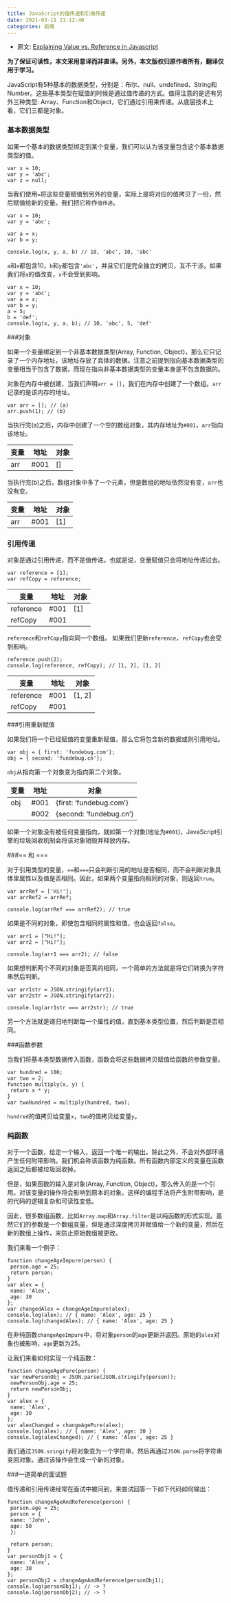 ```yaml
---
title: JavaScript的值传递和引用传递
date: 2021-03-11 21:12:40
categories: 前端
---
```


*   原文: [Explaining Value vs. Reference in Javascript](https://codeburst.io/explaining-value-vs-reference-in-javascript-647a975e12a0)

**为了保证可读性，本文采用意译而非直译。另外，本文版权归原作者所有，翻译仅用于学习。**

JavaScript有5种基本的数据类型，分别是：布尔、null、undefined、String和Number。这些基本类型在赋值的时候是通过值传递的方式。值得注意的是还有另外三种类型: Array、Function和Object，它们通过引用来传递。从底层技术上看，它们三都是对象。

### 基本数据类型

如果一个基本的数据类型绑定到某个变量，我们可以认为该变量包含这个基本数据类型的值。

```
var x = 10;
var y = 'abc';
var z = null;
```
当我们使用`=`将这些变量赋值到另外的变量，实际上是将对应的值拷贝了一份，然后赋值给新的变量。我们把它称作`值传递`。
```
var x = 10;
var y = 'abc';

var a = x;
var b = y;

console.log(x, y, a, b) // 10, 'abc', 10, 'abc'
```
`a`和`x`都包含10，`b`和`y`都包含`'abc'`，并且它们是完全独立的拷贝，互不干涉。如果我们将`a`的值改变，`x`不会受到影响。
```
var x = 10;
var y = 'abc';
var a = x;
var b = y;
a = 5;
b = 'def';
console.log(x, y, a, b); // 10, 'abc', 5, 'def'
```
###对象

如果一个变量绑定到一个非基本数据类型(Array, Function, Object)，那么它只记录了一个内存地址，该地址存放了具体的数据。注意之前提到指向基本数据类型的变量相当于包含了数据，而现在指向非基本数据类型的变量本身是不包含数据的。

对象在内存中被创建，当我们声明`arr = []`，我们在内存中创建了一个数组。`arr`记录的是该内存的地址。

```
var arr = []; // (a)
arr.push(1); // (b)
```

当执行完(a)之后，内存中创建了一个空的数组对象，其内存地址为`#001`，`arr`指向该地址。

| 变量 | 地址 | 对象 |
| --- | --- | --- |
| arr | #001 | [] |

当执行完(b)之后，数组对象中多了一个元素，但是数组的地址依然没有变，`arr`也没有变。

| 变量 | 地址 | 对象 |
| --- | --- | --- |
| arr | #001 | [1] |

### 引用传递

对象是通过引用传递，而不是值传递。也就是说，变量赋值只会将地址传递过去。
```
var reference = [1];
var refCopy = reference;
```

| 变量 | 地址 | 对象 |
| --- | --- | --- |
| reference | #001 | [1] |
| refCopy | #001 ||

`reference`和`refCopy`指向同一个数组。 如果我们更新`reference`，`refCopy`也会受到影响。
```
reference.push(2);
console.log(reference, refCopy); // [1, 2], [1, 2]
```
| 变量 | 地址 | 对象 |
| --- | --- | --- |
| reference | #001 | [1, 2] |
| refCopy | #001 |

###引用重新赋值

如果我们将一个已经赋值的变量重新赋值，那么它将包含新的数据或则引用地址。

```
var obj = { first: 'fundebug.com'};
obj = { second: 'fundebug.cn'};
```

`obj`从指向第一个对象变为指向第二个对象。

| 变量 | 地址 | 对象 |
| --- | --- | --- |
| obj | #001 | {first: ‘fundebug.com’} |
|  | #002 | {second: ‘fundebug.cn’} |

如果一个对象没有被任何变量指向，就如第一个对象(地址为`#001`)，JavaScript引擎的垃圾回收机制会将该对象销毁并释放内存。

###== 和 ===

对于引用类型的变量，`==`和`===`只会判断引用的地址是否相同，而不会判断对象具体里属性以及值是否相同。因此，如果两个变量指向相同的对象，则返回`true`。

```
var arrRef = ['Hi!'];
var arrRef2 = arrRef;

console.log(arrRef === arrRef2); // true
```
如果是不同的对象，即使包含相同的属性和值，也会返回`false`。
```
var arr1 = ["Hi!"];
var arr2 = ["Hi!"];

console.log(arr1 === arr2); // false
```
如果想判断两个不同的对象是否真的相同，一个简单的方法就是将它们转换为字符串然后判断。
```
var arr1str = JSON.stringify(arr1);
var arr2str = JSON.stringify(arr2);

console.log(arr1str === arr2str); // true
```

另一个方法就是递归地判断每一个属性的值，直到基本类型位置，然后判断是否相同。

###函数参数

当我们将基本类型数据传入函数，函数会将这些数据拷贝赋值给函数的参数变量。
```
var hundred = 100;
var two = 2;
function multiply(x, y) {
 return x * y;
}
var twoHundred = multiply(hundred, two);
```

`hundred`的值拷贝给变量`x`，`two`的值拷贝给变量`y`。

### 纯函数

对于一个函数，给定一个输入，返回一个唯一的输出。除此之外，不会对外部环境产生任何附带影响。我们机会称该函数为纯函数。所有函数内部定义的变量在函数返回之后都被垃圾回收掉。

但是，如果函数的输入是对象(Array, Function, Object)，那么传入的是一个引用。对该变量的操作将会影响到原本的对象。这样的编程手法将产生附带影响，是的代码的逻辑复杂和可读性变低。

因此，很多数组函数，比如`Array.map`和`Array.filter`是以纯函数的形式实现。虽然它们的参数是一个数组变量，但是通过深度拷贝并赋值给一个新的变量，然后在新的数组上操作，来防止原始数组被更改。

我们来看一个例子：
```
function changeAgeImpure(person) {
 person.age = 25;
 return person;
}
var alex = {
 name: 'Alex',
 age: 30
};
var changedAlex = changeAgeImpure(alex);
console.log(alex); // { name: 'Alex', age: 25 }
console.log(changedAlex); // { name: 'Alex', age: 25 }
```

在非纯函数`changeAgeImpure`中，将对象`person`的`age`更新并返回。原始的`alex`对象也被影响，`age`更新为25。

让我们来看如何实现一个纯函数：
```
function changeAgePure(person) {
 var newPersonObj = JSON.parse(JSON.stringify(person));
 newPersonObj.age = 25;
 return newPersonObj;
}
var alex = {
 name: 'Alex',
 age: 30
};
var alexChanged = changeAgePure(alex);
console.log(alex); // { name: 'Alex', age: 30 }
console.log(alexChanged); // { name: 'Alex', age: 25 }
```
我们通过`JSON.sringify`将对象变为一个字符串，然后再通过`JSON.parse`将字符串变回对象。通过该操作会生成一个新的对象。

###一道简单的面试题

值传递和引用传递经常在面试中被问到，来尝试回答一下如下代码如何输出：
```
function changeAgeAndReference(person) {
 person.age = 25;
 person = {
 name: 'John',
 age: 50
 };

 return person;
}
var personObj1 = {
 name: 'Alex',
 age: 30
};
var personObj2 = changeAgeAndReference(personObj1);
console.log(personObj1); // -> ?
console.log(personObj2); // -> ?
```
